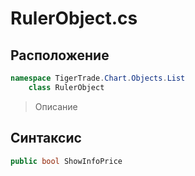 
# RulerObject.cs
## Расположение
```csharp
namespace TigerTrade.Chart.Objects.List  
    class RulerObject
```

> Описание

## Синтаксис
```csharp
public bool ShowInfoPrice
```
